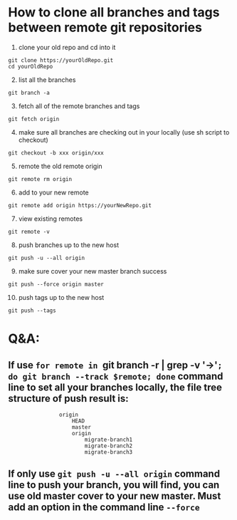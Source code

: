 How to clone all branches and tags between remote git repositories
========================================================================

1. clone your old repo and cd into it
```
git clone https://yourOldRepo.git
cd yourOldRepo
```
2. list all the branches
```
git branch -a
```
3. fetch all of the remote branches and tags
```
git fetch origin
```
4. make sure all branches are checking out in your locally (use sh script to checkout)
```
git checkout -b xxx origin/xxx
```
5. remote the old remote origin
```
git remote rm origin
```
6. add to your new remote
```
git remote add origin https://yourNewRepo.git
```
7. view existing remotes
```
git remote -v
```
8. push branches up to the new host
```
git push -u --all origin
```
9. make sure cover your new master branch success
```
git push --force origin master
```
10. push tags up to the new host
```
git push --tags
```

# Q&A:

## If use `for remote in `git branch -r | grep -v '\->'`; do git branch --track $remote; done` command line to set all your branches locally, the file tree structure of push result is:
					origin
						HEAD
						master
						origin
							migrate-branch1
							migrate-branch2
							migrate-branch3


## If only use `git push -u --all origin` command line to push your branch, you will find, you can use old master cover to your new master. Must add an option in the command line `--force`

